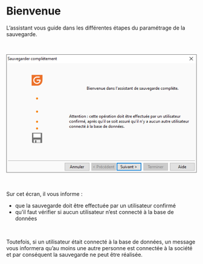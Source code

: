 # Bienvenue

L’assistant vous guide dans les différentes étapes du paramétrage de 
 la sauvegarde.


 


![](../assets/images/SauvegardeComplete/Bienvenue.png)


 


Sur cet écran, il vous informe :


* que la sauvegarde doit être 
 effectuée par un utilisateur confirmé
* qu’il faut vérifier si aucun 
 utilisateur n’est connecté à la base de données


 


Toutefois, si un utilisateur était connecté à la base de données, un 
 message vous informera qu’au moins une autre personne est connectée à 
 la société et par conséquent la sauvegarde ne peut être réalisée.


